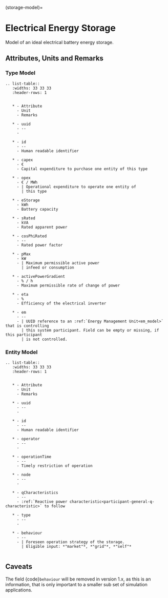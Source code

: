 (storage-model)=

# Electrical Energy Storage

Model of an ideal electrical battery energy storage.

## Attributes, Units and Remarks

### Type Model

```{eval-rst}
.. list-table::
   :widths: 33 33 33
   :header-rows: 1


   * - Attribute
     - Unit
     - Remarks

   * - uuid
     - --
     -

   * - id
     - --
     - Human readable identifier

   * - capex
     - €
     - Capital expenditure to purchase one entity of this type

   * - opex
     - € / MWh
     - | Operational expenditure to operate one entity of
       | this type

   * - eStorage
     - kWh
     - Battery capacity

   * - sRated
     - kVA
     - Rated apparent power

   * - cosPhiRated
     - --
     - Rated power factor

   * - pMax
     - kW
     - | Maximum permissible active power
       | infeed or consumption

   * - activePowerGradient
     - % / h
     - Maximum permissible rate of change of power

   * - eta
     - %
     - Efficiency of the electrical inverter

   * - em
     - --
     - | UUID reference to an :ref:`Energy Management Unit<em_model>` that is controlling
       | this system participant. Field can be empty or missing, if this participant
       | is not controlled.

```

### Entity Model

```{eval-rst}
.. list-table::
   :widths: 33 33 33
   :header-rows: 1


   * - Attribute
     - Unit
     - Remarks

   * - uuid
     - --
     -

   * - id
     - --
     - Human readable identifier

   * - operator
     - --
     -

   * - operationTime
     - --
     - Timely restriction of operation

   * - node
     - --
     -

   * - qCharacteristics
     - --
     - :ref:`Reactive power characteristic<participant-general-q-characteristic>` to follow

   * - type
     - --
     -

   * - behaviour
     - --
     - | Foreseen operation strategy of the storage.
       | Eligible input: *"market"*, *"grid"*, *"self"*


```

## Caveats

The field {code}`behaviour` will be removed in version 1.x, as this is an information, that is only important to a
smaller sub set of simulation applications.
